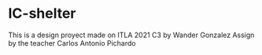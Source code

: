 # IC-shelter
This is a design proyect made on ITLA 2021 C3 by Wander Gonzalez Assign  by the teacher Carlos Antonio Pichardo
